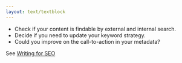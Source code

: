 ```yaml
---
layout: text/textblock
---
```


- Check if your content is findable by external and internal search. 
- Decide if you need to update your keyword strategy.
- Could you improve on the call-to-action in your metadata?

See [Writing for SEO](https://guides.service.gov.au/content-guide/search-engines/)


